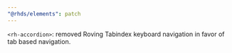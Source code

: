 ```yaml
---
"@rhds/elements": patch
---
```


`<rh-accordion>`: removed Roving Tabindex keyboard navigation in favor of tab based navigation.
